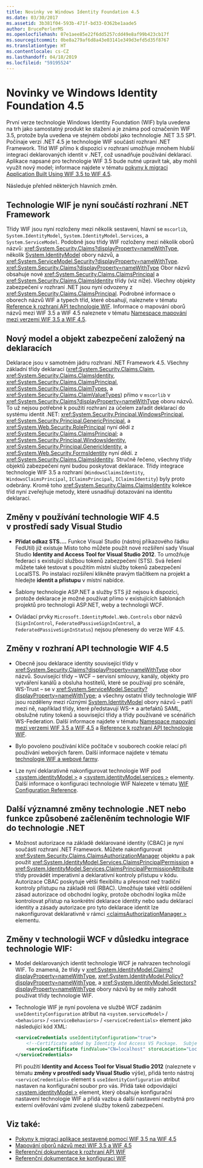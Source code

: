 ```yaml
---
title: Novinky ve Windows Identity Foundation 4.5
ms.date: 03/30/2017
ms.assetid: 3b381f04-593b-471f-bd33-0362be1aade5
author: BrucePerlerMS
ms.openlocfilehash: 07e1aee85e22f6dd5257cdd49e8af99b423cb17f
ms.sourcegitcommit: 0be8a279af6d8a43e03141e349d3efd5d35f8767
ms.translationtype: HT
ms.contentlocale: cs-CZ
ms.lasthandoff: 04/18/2019
ms.locfileid: "59195524"
---
```

# <a name="whats-new-in-windows-identity-foundation-45"></a>Novinky ve Windows Identity Foundation 4.5
První verze technologie Windows Identity Foundation (WIF) byla uvedena na trh jako samostatný produkt ke stažení a je známa pod označením WIF 3.5, protože byla uvedena ve stejném období jako technologie .NET 3.5 SP1. Počínaje verzí .NET 4.5 je technologie WIF součástí rozhraní .NET Framework. Tříd WIF přímo k dispozici v rozhraní umožňuje mnohem hlubší integraci deklarovaných identit v .NET, což usnadňuje používání deklarací. Aplikace napsané pro technologie WIF 3.5 bude nutné upravit tak, aby mohli využít nový model; informace najdete v tématu [pokyny k migraci Application Built Using WIF 3.5 to WIF 4.5](../../../docs/framework/security/guidelines-for-migrating-an-application-built-using-wif-3-5-to-wif-4-5.md).  
  
 Následuje přehled některých hlavních změn.  
  
## <a name="wif-is-now-part-of-the-net-framework"></a>Technologie WIF je nyní součástí rozhraní .NET Framework  
 Třídy WIF jsou nyní rozloženy mezi několik sestavení, hlavní se `mscorlib`, `System.IdentityModel`, `System.IdentityModel.Services`, a `System.ServiceModel`. Podobně jsou třídy WIF rozloženy mezi několik oborů názvů: <xref:System.Security.Claims?displayProperty=nameWithType>, několik [System.IdentityModel](https://go.microsoft.com/fwlink/?LinkId=272004) obory názvů, a <xref:System.ServiceModel.Security?displayProperty=nameWithType>. <xref:System.Security.Claims?displayProperty=nameWithType> Obor názvů obsahuje nové <xref:System.Security.Claims.ClaimsPrincipal> a <xref:System.Security.Claims.ClaimsIdentity> třídy (viz níže). Všechny objekty zabezpečení v rozhraní .NET jsou nyní odvozeny z <xref:System.Security.Claims.ClaimsPrincipal>. Podrobné informace o oborech názvů WIF a typech tříd, které obsahují, naleznete v tématu [Reference k rozhraní API technologie WIF](../../../docs/framework/security/wif-api-reference.md). Informace o mapování oborů názvů mezi WIF 3.5 a WIF 4.5 naleznete v tématu [Namespace mapování mezi verzemi WIF 3.5 a WIF 4.5](../../../docs/framework/security/namespace-mapping-between-wif-3-5-and-wif-4-5.md).  
  
## <a name="new-claims-model-and-principal-object"></a>Nový model a objekt zabezpečení založený na deklaracích  
 Deklarace jsou v samotném jádru rozhraní .NET Framework 4.5. Všechny základní třídy deklarací (<xref:System.Security.Claims.Claim>, <xref:System.Security.Claims.ClaimsIdentity>, <xref:System.Security.Claims.ClaimsPrincipal>, <xref:System.Security.Claims.ClaimTypes>, a <xref:System.Security.Claims.ClaimValueTypes>) přímo v `mscorlib` v <xref:System.Security.Claims?displayProperty=nameWithType> oboru názvů. To už nejsou potřebné k použití rozhraní za účelem zařadit deklarací do systému identit .NET: <xref:System.Security.Principal.WindowsPrincipal>, <xref:System.Security.Principal.GenericPrincipal>, a <xref:System.Web.Security.RolePrincipal> nyní dědí z <xref:System.Security.Claims.ClaimsPrincipal>; a <xref:System.Security.Principal.WindowsIdentity>, <xref:System.Security.Principal.GenericIdentity>, a <xref:System.Web.Security.FormsIdentity> nyní dědí. z <xref:System.Security.Claims.ClaimsIdentity>. Stručně řečeno, všechny třídy objektů zabezpečení nyní budou poskytovat deklarace. Třídy integrace technologie WIF 3.5 a rozhraní (`WindowsClaimsIdentity`, `WindowsClaimsPrincipal`, `IClaimsPrincipal`, `IClaimsIdentity`) byly proto odebrány. Kromě toho <xref:System.Security.Claims.ClaimsIdentity> kolekce tříd nyní zveřejňuje metody, které usnadňují dotazování na identitu deklarací.  
  
## <a name="changes-to-the-wif-45-visual-studio-experience"></a>Změny v používání technologie WIF 4.5 v prostředí sady Visual Studio  
  
-   **Přidat odkaz STS....** Funkce Visual Studio (nástroj příkazového řádku FedUtil) již existuje Místo toho můžete použít nové rozšíření sady Visual Studio **Identity and Access Tool for Visual Studio 2012**. To umožňuje federaci s existující službou tokenů zabezpečení (STS). Svá řešení můžete také testovat s použitím místní služby tokenů zabezpečení LocalSTS. Po instalaci rozšíření klikněte pravým tlačítkem na projekt a hledejte **identit a přístupu** v místní nabídce.  
  
-   Šablony technologie ASP.NET a služby STS již nejsou k dispozici, protože deklarace je možné používat přímo v existujících šablonách projektů pro technologii ASP.NET, weby a technologii WCF.  
  
-   Ovládací prvky `Microsoft.IdentityModel.Web.Controls` obor názvů (`SignInControl`, `FederatedPassiveSignInControl`, a `FederatedPassiveSignInStatus`) nejsou přeneseny do verze WIF 4.5.  
  
## <a name="changes-to-the-wif-45-api"></a>Změny v rozhraní API technologie WIF 4.5  
  
-   Obecně jsou deklarace identity související třídy v <xref:System.Security.Claims?displayProperty=nameWithType> obor názvů. Související třídy – WCF – servisní smlouvy, kanály, objekty pro vytváření kanálů a obsluha hostitelů, které se používají pro scénáře, WS-Trust – se v <xref:System.ServiceModel.Security?displayProperty=nameWithType>; a všechny ostatní třídy technologie WIF jsou rozděleny mezi různými [System.IdentityModel](https://go.microsoft.com/fwlink/?LinkId=272004) obory názvů – patří mezi ně, například třídy, které představují WS-* a artefaktů SAML, obslužné rutiny tokenů a související třídy a třídy používané ve scénářích WS-Federation. Další informace najdete v tématu [Namespace mapování mezi verzemi WIF 3.5 a WIF 4.5](../../../docs/framework/security/namespace-mapping-between-wif-3-5-and-wif-4-5.md) a [Reference k rozhraní API technologie WIF](../../../docs/framework/security/wif-api-reference.md).  
  
-   Bylo povoleno používání klíče počítače v souborech cookie relací při používání webových farem. Další informace najdete v tématu [technologie WIF a webové farmy](../../../docs/framework/security/wif-and-web-farms.md).  
  
-   Lze nyní deklarativně nakonfigurovat technologie WIF pod [ \<system.identityModel >](../../../docs/framework/configure-apps/file-schema/windows-identity-foundation/system-identitymodel.md) a [ \<system.identityModel.services >](../../../docs/framework/configure-apps/file-schema/windows-identity-foundation/system-identitymodel-services.md) elementy. Další informace o konfiguraci technologie WIF Nalezete v tématu [WIF Configuration Reference](../../../docs/framework/security/wif-configuration-reference.md).  
  
## <a name="other-notable-net-changes-or-features-that-are-caused-by-the-integration-of-wif-into-net"></a>Další významné změny technologie .NET nebo funkce způsobené začleněním technologie WIF do technologie .NET  
  
-   Možnost autorizace na základě deklarované identity (CBAC) je nyní součástí rozhraní .NET Framework. Můžete nakonfigurovat <xref:System.Security.Claims.ClaimsAuthorizationManager> objektu a pak použít <xref:System.IdentityModel.Services.ClaimsPrincipalPermission> a <xref:System.IdentityModel.Services.ClaimsPrincipalPermissionAttribute> třídy provádět imperativní a deklarativní kontroly přístupu v kódu. Autorizace CBAC poskytuje větší flexibilitu a přesnost než tradiční kontroly přístupu na základě rolí (RBAC). Umožňuje také větší oddělení zásad autorizace od obchodní logiky, protože obchodní logika může kontrolovat přístup na konkrétní deklarace identity nebo sadu deklarací identity a zásady autorizace pro tyto deklarace identit lze nakonfigurovat deklarativně v rámci [ \<claimsAuthorizationManager >](../../../docs/framework/configure-apps/file-schema/windows-identity-foundation/claimsauthorizationmanager.md) elementu.  
  
## <a name="wcf-changes-as-a-result-of-wif-integration"></a>Změny v technologii WCF v důsledku integrace technologie WIF:  
  
-   Model deklarovaných identit technologie WCF je nahrazen technologií WIF. To znamená, že třídy v <xref:System.IdentityModel.Claims?displayProperty=nameWithType>, <xref:System.IdentityModel.Policy?displayProperty=nameWithType>, a <xref:System.IdentityModel.Selectors?displayProperty=nameWithType> obory názvů by se měly zahodit používat třídy technologie WIF.  
  
-   Technologie WIF je nyní povolena ve službě WCF zadáním `useIdentityConfiguration` atribut na `<system.serviceModel>` / `<behaviors>` / `<serviceBehaviors>` / `<serviceCredentials>` element jako následující kód XML:  
  
    ```xml  
    <serviceCredentials useIdentityConfiguration="true">  
        <!--Certificate added by Identity And Access VS Package.  Subject='CN=localhost', Issuer='CN=localhost'. Make sure you have this certificate installed. The Identity and Access tool does not install this certificate.-->  
        <serviceCertificate findValue="CN=localhost" storeLocation="LocalMachine" storeName="My" x509FindType="FindBySubjectDistinguishedName" />  
    </serviceCredentials>  
    ```  
  
     Při použití **Identity and Access Tool for Visual Studio 2012** (naleznete v tématu **změny v prostředí sady Visual Studio** výše), přidá tento nástroj `<serviceCredentials>` element s `useIdentityConfiguration` atribut nastaven na konfigurační soubor pro vás. Přidá také odpovídající [ \<system.identityModel >](../../../docs/framework/configure-apps/file-schema/windows-identity-foundation/system-identitymodel.md) element, který obsahuje konfigurační nastavení technologie WIF a přidá vazbu a další nastavení nezbytná pro externí ověřování vámi zvolené služby tokenů zabezpečení.  
  
## <a name="see-also"></a>Viz také:

- [Pokyny k migraci aplikace sestavené pomocí WIF 3.5 na WIF 4.5](../../../docs/framework/security/guidelines-for-migrating-an-application-built-using-wif-3-5-to-wif-4-5.md)
- [Mapování oborů názvů mezi WIF 3.5 a WIF 4.5](../../../docs/framework/security/namespace-mapping-between-wif-3-5-and-wif-4-5.md)
- [Referenční dokumentace k rozhraní API WIF](../../../docs/framework/security/wif-api-reference.md)
- [Referenční dokumentace ke konfiguraci WIF](../../../docs/framework/security/wif-configuration-reference.md)

